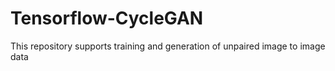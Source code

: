 # Tensorflow-CycleGAN
This repository supports training and generation of unpaired image to image data
